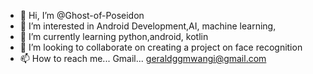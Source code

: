 - 👋 Hi, I’m @Ghost-of-Poseidon
- 👀 I’m interested in Android Development,AI, machine learning,
- 🌱 I’m currently learning python,android, kotlin
- 💞️ I’m looking to collaborate on creating a project on face recognition 
- 📫 How to reach me... Gmail... geraldggmwangi@gmail.com

<!---
Ghost-of-Poseidon/Ghost-of-Poseidon is a ✨ special ✨ repository because its `README.md` (this file) appears on your GitHub profile.
You can click the Preview link to take a look at your changes.
--->
